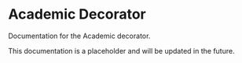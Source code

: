 # Academic Decorator

Documentation for the Academic decorator.

This documentation is a placeholder and will be updated in the future.
